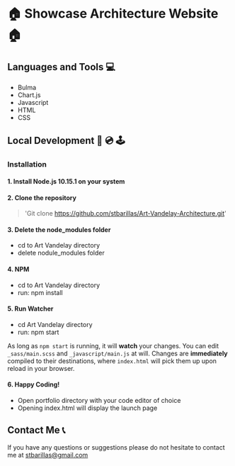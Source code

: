 # 🏠 Showcase Architecture Website 🏠

## Languages and Tools 💻
- Bulma
- Chart.js
- Javascript
- HTML
- CSS

## Local Development 💾 💿 🕹
### Installation 
#### 1.	Install Node.js 10.15.1 on your system


#### 2.	Clone the repository 
> 'Git clone https://github.com/stbarillas/Art-Vandelay-Architecture.git'


#### 3. Delete the node_modules folder
- cd to Art Vandelay directory
- delete nodule_modules folder


#### 4. NPM
- cd to Art Vandelay directory
- run: npm install


#### 5. Run Watcher
- cd Art Vandelay directory
- run: npm start

As long as `npm start` is running, it will **watch** your changes. You can edit `_sass/main.scss` and `_javascript/main.js` at will. Changes are **immediately** compiled to their destinations, where `index.html` will pick them up upon reload in your browser.


#### 6. Happy Coding!
- Open portfolio directory with your code editor of choice
- Opening index.html will display the launch page


## Contact Me 📞
If you have any questions or suggestions please do not hesitate to contact me at stbarillas@gmail.com
